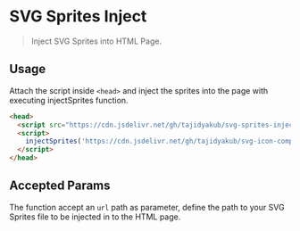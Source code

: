 # SVG Sprites Inject

> Inject SVG Sprites into HTML Page.

## Usage

Attach the script inside `<head>` and inject the sprites into the page with executing injectSprites function.

``` html
<head>
  <script src="https://cdn.jsdelivr.net/gh/tajidyakub/svg-sprites-inject@latest/dist/index.js"></script>
  <script>
    injectSprites('https://cdn.jsdelivr.net/gh/tajidyakub/svg-icon-component@latest/dist/collection/assets/sprites/sprites.svg');
  </script>
</head>
```

## Accepted Params

The function accept an `url` path as parameter, define the path to your SVG Sprites file to be injected in to the HTML page.
